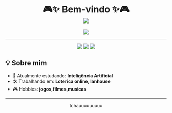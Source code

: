 
<h1 align="center">
  🎮✨ Bem-vindo ✨🎮  
  <br>
  <img src="https://user-images.githubusercontent.com/74038190/225813708-98b745f2-7d22-48cf-9150-083f1b00d6c9.gif" />
</h1>

<p align="center">
  <img src="https://readme-typing-svg.herokuapp.com?font=Press+Start+2P&size=22&duration=3500&pause=800&color=00FFCC&center=true&vCenter=true&width=800&lines=Loading...;Press+Start+to+Continue!;Nintendo+Vibes+%7C+Dev+Full+Stack+em+formação;Player+1+%3A+helo+%7C+Ready!;Insert+Coin...+%E2%9C%85" />
   
</p>

---

<p align="center"> <a href="mailto:mariaheloisanicolau@gmail.com"><img src="https://img.shields.io/badge/-Gmail-D14836?style=for-the-badge&logo=gmail&logoColor=white"></a> <a href="https://linkedin.com/in/https://www.linkedin.com/in/heloisa-nicolau-701253363/"><img src="https://img.shields.io/badge/-LinkedIn-0077B5?style=for-the-badge&logo=linkedin&logoColor=white"></a> <a href="https://open.spotify.com/user/heloi"><img src="https://img.shields.io/badge/-Spotify-1DB954?style=for-the-badge&logo=spotify&logoColor=white"></a> </p>



## 💡 Sobre mim
- 🌱 Atualmente estudando: **Inteligência Artificial**  
- 🛠️ Trabalhando em: **Loterica online, lanhouse**   
- 🎮 Hobbies: **jogos,filmes,musicas**  

---


<p align="center">
  tchauuuuuuuuu
</p>

